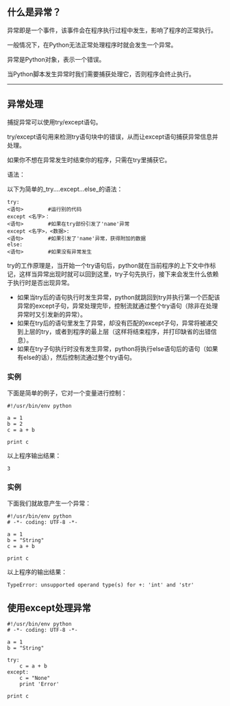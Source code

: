 ## 什么是异常？

异常即是一个事件，该事件会在程序执行过程中发生，影响了程序的正常执行。

一般情况下，在Python无法正常处理程序时就会发生一个异常。

异常是Python对象，表示一个错误。

当Python脚本发生异常时我们需要捕获处理它，否则程序会终止执行。

---

## 异常处理

捕捉异常可以使用try/except语句。

try/except语句用来检测try语句块中的错误，从而让except语句捕获异常信息并处理。

如果你不想在异常发生时结束你的程序，只需在try里捕获它。

语法：

以下为简单的_try....except...else_的语法：

```
try:
<语句>        #运行别的代码
except <名字>：
<语句>        #如果在try部份引发了'name'异常
except <名字>，<数据>:
<语句>        #如果引发了'name'异常，获得附加的数据
else:
<语句>        #如果没有异常发生
```

try的工作原理是，当开始一个try语句后，python就在当前程序的上下文中作标记，这样当异常出现时就可以回到这里，try子句先执行，接下来会发生什么依赖于执行时是否出现异常。

* 如果当try后的语句执行时发生异常，python就跳回到try并执行第一个匹配该异常的except子句，异常处理完毕，控制流就通过整个try语句（除非在处理异常时又引发新的异常）。
* 如果在try后的语句里发生了异常，却没有匹配的except子句，异常将被递交到上层的try，或者到程序的最上层（这样将结束程序，并打印缺省的出错信息）。
* 如果在try子句执行时没有发生异常，python将执行else语句后的语句（如果有else的话），然后控制流通过整个try语句。

### 实例

下面是简单的例子，它对一个变量进行控制：

```
#!/usr/bin/env python

a = 1
b = 2
c = a + b

print c
```

以上程序输出结果：

```
3
```

### 实例

下面我们就故意产生一个异常：

```
#!/usr/bin/env python
# -*- coding: UTF-8 -*-

a = 1
b = "String"
c = a + b

print c
```

以上程序的输出结果：

```
TypeError: unsupported operand type(s) for +: 'int' and 'str'
```

## 使用except处理异常

```
#!/usr/bin/env python
# -*- coding: UTF-8 -*-

a = 1
b = "String"

try:
    c = a + b
except:
    c = "None"
    print 'Error'
    
print c
```




